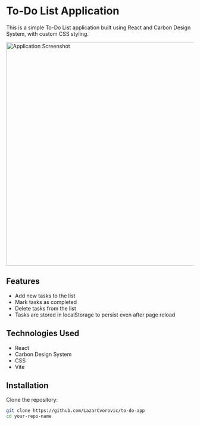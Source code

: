 # To-Do List Application

This is a simple To-Do List application built using React and Carbon Design System, with custom CSS styling.

<img src="./src/assets/slika1.jpeg" alt="Application Screenshot" width="600">

## Features

- Add new tasks to the list
- Mark tasks as completed
- Delete tasks from the list
- Tasks are stored in localStorage to persist even after page reload

## Technologies Used

- React
- Carbon Design System
- CSS
- Vite

## Installation

Clone the repository:
```bash
git clone https://github.com/LazarCvorovic/to-do-app
cd your-repo-name
